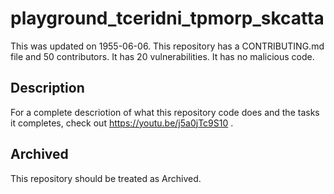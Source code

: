 # playground_tceridni_tpmorp_skcatta
This was updated on 1955-06-06.
This repository has a CONTRIBUTING.md file and 50 contributors.
It has 20 vulnerabilities. 
It has no malicious code.

## Description

For a complete descriotion of what this repository code does
and the tasks it completes, check out https://youtu.be/j5a0jTc9S10 . 


## Archived

This repository should be treated as Archived.

